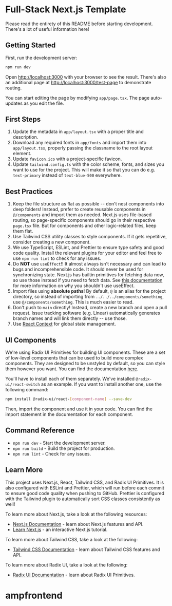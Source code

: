 # Full-Stack Next.js Template

Please read the entirety of this README before starting development. There's a lot of useful information here!

## Getting Started

First, run the development server:

```bash
npm run dev
```

Open [http://localhost:3000](http://localhost:3000) with your browser to see the result. There's also an additional page at [http://localhost:3000/test-page](http://localhost:3000/test-page) to demonstrate routing.

You can start editing the page by modifying `app/page.tsx`. The page auto-updates as you edit the file.

## First Steps

1. Update the metadata in `app/layout.tsx` with a proper title and description.
2. Download any required fonts in `app/fonts` and import them into `app/layout.tsx`, properly passing the classname to the root layout element.
3. Update `favicon.ico` with a project-specific favicon.
4. Update `tailwind.config.ts` with the color scheme, fonts, and sizes you want to use for the project. This will make it so that you can do e.g. `text-primary` instead of `text-blue-500` everywhere.

## Best Practices

1. Keep the file structure as flat as possible -- don't nest components into deep folders! Instead, prefer to create reusable components in `@/components` and import them as needed. Next.js uses file-based routing, so page-specific components should go in their respective `page.tsx` file. But for components and other logic-related files, keep them flat.
2. Use Tailwind CSS utility classes to style components. If it gets repetitive, consider creating a new component.
3. We use TypeScript, ESLint, and Prettier to ensure type safety and good code quality. Install the relevant plugins for your editor and feel free to use `npm run lint` to check for any issues.
4. Do **NOT** use `useEffect`!! It almost always isn't necessary and can lead to bugs and incomprehensible code. It should never be used for synchronizing state. Next.js has builtin primitives for fetching data now, so use those instead if you need to fetch data. See [this documentation](https://react.dev/learn/you-might-not-need-an-effect) for more information on why you shouldn't use useEffect.
5. Import files using **absolute paths**! By default, `@` is an alias for the project directory, so instead of importing from `../../../components/something`, use `@/components/something`. This is much easier to read.
6. Don't push to `main` directly! Instead, create a new branch and open a pull request. Issue tracking software (e.g. Linear) automatically generates branch names and will link them directly -- use those.
7. Use [React Context](https://react.dev/learn/passing-data-deeply-with-context) for global state management.

## UI Components

We're using Radix UI Primitives for building UI components. These are a set of low-level components that can be used to build more complex components. They are designed to be unstyled by default, so you can style them however you want. You can find the documentation [here](https://www.radix-ui.com/primitives/docs/overview/introduction).

You'll have to install each of them separately. We've installed `@radix-ui/react-switch` as an example. If you want to install another one, use the following command:

```bash
npm install @radix-ui/react-[component-name] --save-dev
```

Then, import the component and use it in your code. You can find the import statement in the documentation for each component.

## Command Reference

- `npm run dev` - Start the development server.
- `npm run build` - Build the project for production.
- `npm run lint` - Check for any issues.

## Learn More

This project uses Next.js, React, Tailwind CSS, and Radix UI Primitives. It is also configured with ESLint and Prettier, which will run before each commit to ensure good code quality when pushing to GitHub. Prettier is configured with the Tailwind plugin to automatically sort CSS classes consistently as well!

To learn more about Next.js, take a look at the following resources:

- [Next.js Documentation](https://nextjs.org/docs) - learn about Next.js features and API.
- [Learn Next.js](https://nextjs.org/learn) - an interactive Next.js tutorial.

To learn more about Tailwind CSS, take a look at the following:

- [Tailwind CSS Documentation](https://tailwindcss.com/docs) - learn about Tailwind CSS features and API.

To learn more about Radix UI, take a look at the following:

- [Radix UI Documentation](https://www.radix-ui.com/primitives/docs/overview/introduction) - learn about Radix UI Primitives.

# ampfrontend
